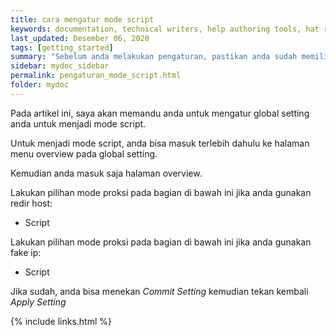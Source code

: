 ```yaml
---
title: cara mengatur mode script
keywords: documentation, technical writers, help authoring tools, hat replacements
last_updated: Desember 06, 2020
tags: [getting_started]
summary: "Sebelum anda melakukan pengaturan, pastikan anda sudah memiliki sebuah konfigurasi."
sidebar: mydoc_sidebar
permalink: pengaturan_mode_script.html
folder: mydoc
---
```


Pada artikel ini, saya akan memandu anda untuk mengatur global setting anda untuk menjadi mode script.

Untuk menjadi mode script, anda bisa masuk terlebih dahulu ke halaman menu overview pada global setting.

Kemudian anda masuk saja halaman overview.

Lakukan pilihan mode proksi pada bagian di bawah ini jika anda gunakan redir host:

- Script

Lakukan pilihan mode proksi pada bagian di bawah ini jika anda gunakan fake ip:

- Script

Jika sudah, anda bisa menekan *Commit Setting* kemudian tekan kembali *Apply Setting*

{% include links.html %}
